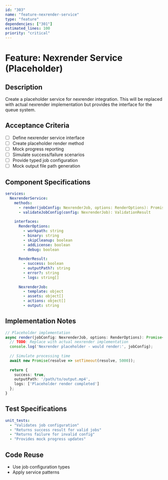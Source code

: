 ```yaml
---
id: "303"
name: "feature-nexrender-service"
type: "feature"
dependencies: ["301"]
estimated_lines: 100
priority: "critical"
---
```


# Feature: Nexrender Service (Placeholder)

## Description
Create a placeholder service for nexrender integration. This will be replaced with actual nexrender implementation but provides the interface for the queue system.

## Acceptance Criteria
- [ ] Define nexrender service interface
- [ ] Create placeholder render method
- [ ] Mock progress reporting
- [ ] Simulate success/failure scenarios
- [ ] Provide typed job configuration
- [ ] Mock output file path generation

## Component Specifications
```yaml
services:
  NexrenderService:
    methods:
      - render(jobConfig: NexrenderJob, options: RenderOptions): Promise<RenderResult>
      - validateJobConfig(config: NexrenderJob): ValidationResult
      
    interfaces:
      RenderOptions:
        - workpath: string
        - binary: string
        - skipCleanup: boolean
        - addLicense: boolean
        - debug: boolean
      
      RenderResult:
        - success: boolean
        - outputPath?: string
        - error?: string
        - logs: string[]
      
      NexrenderJob:
        - template: object
        - assets: object[]
        - actions: object[]
        - output: string
```

## Implementation Notes
```typescript
// Placeholder implementation
async render(jobConfig: NexrenderJob, options: RenderOptions): Promise<RenderResult> {
  // TODO: Replace with actual nexrender implementation
  console.log('Nexrender placeholder - would render:', jobConfig);
  
  // Simulate processing time
  await new Promise(resolve => setTimeout(resolve, 5000));
  
  return {
    success: true,
    outputPath: '/path/to/output.mp4',
    logs: ['Placeholder render completed']
  };
}
```

## Test Specifications
```yaml
unit_tests:
  - "Validates job configuration"
  - "Returns success result for valid jobs"
  - "Returns failure for invalid config"
  - "Provides mock progress updates"
```

## Code Reuse
- Use job configuration types
- Apply service patterns
